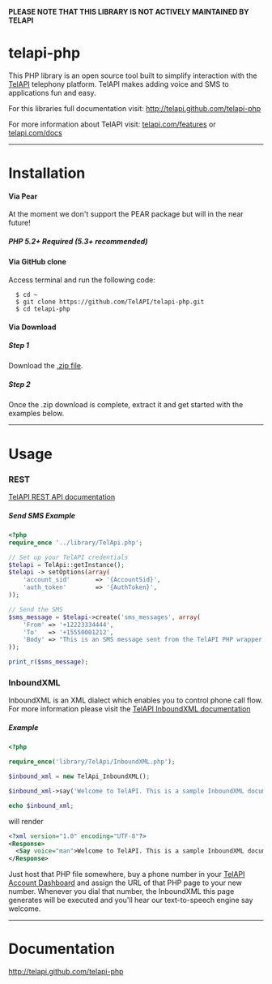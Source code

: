 **PLEASE NOTE THAT THIS LIBRARY IS NOT ACTIVELY MAINTAINED BY TELAPI**

telapi-php
==========

This PHP library is an open source tool built to simplify interaction with the [TelAPI](http://telapi.com) telephony platform. TelAPI makes adding voice and SMS to applications fun and easy.

For this libraries full documentation visit: http://telapi.github.com/telapi-php

For more information about TelAPI visit:  [telapi.com/features](http://www.telapi.com/features) or [telapi.com/docs](http://www.telapi.com/docs)

---

Installation
============

#### Via Pear

At the moment we don't support the PEAR package but will in the near future!

##### PHP 5.2+ Required (5.3+ recommended)

#### Via GitHub clone

Access terminal and run the following code:

```shell
  $ cd ~
  $ git clone https://github.com/TelAPI/telapi-php.git
  $ cd telapi-php
```

#### Via Download

##### Step 1

Download the [.zip file](https://github.com/telapi/telapi-php/zipball/master).

##### Step 2

Once the .zip download is complete, extract it and get started with the examples below.


---

Usage
======

### REST

[TelAPI REST API documentation](http://www.telapi.com/docs/api/rest/) 

##### Send SMS Example

```php
<?php
require_once '../library/TelApi.php';

// Set up your TelAPI credentials
$telapi = TelApi::getInstance();
$telapi -> setOptions(array(
    'account_sid'       => '{AccountSid}',
    'auth_token'        => '{AuthToken}',
));

// Send the SMS
$sms_message = $telapi->create('sms_messages', array(
    'From' => '+12223334444',
    'To'   => '+15550001212',
    'Body' => "This is an SMS message sent from the TelAPI PHP wrapper! Easy as 1, 2, 3!"
));

print_r($sms_message);
```

### InboundXML

InboundXML is an XML dialect which enables you to control phone call flow. For more information please visit the [TelAPI InboundXML documentation](http://www.telapi.com/docs/api/inboundxml/)

##### <Say> Example

```php
<?php

require_once('library/TelApi/InboundXML.php');

$inbound_xml = new TelApi_InboundXML();

$inbound_xml->say('Welcome to TelAPI. This is a sample InboundXML document.', array('voice' => 'man'));

echo $inbound_xml;
```

will render

```xml
<?xml version="1.0" encoding="UTF-8"?>
<Response>
  <Say voice="man">Welcome to TelAPI. This is a sample InboundXML document.</Say>
</Response>
```

Just host that PHP file somewhere, buy a phone number in your [TelAPI Account Dashboard](https://www.telapi.com/dashboard/) and assign the URL of that PHP page to your new number. Whenever you dial that number, the InboundXML this page generates will be executed and you'll hear our text-to-speech engine say welcome.

---

Documentation
=============
http://telapi.github.com/telapi-php
